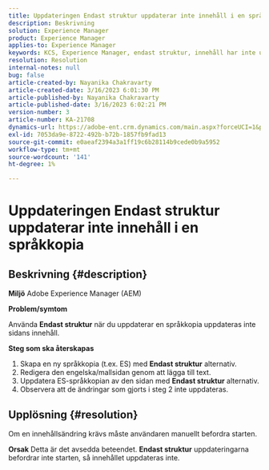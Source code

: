 ```yaml
---
title: Uppdateringen Endast struktur uppdaterar inte innehåll i en språkkopia
description: Beskrivning
solution: Experience Manager
product: Experience Manager
applies-to: Experience Manager
keywords: KCS, Experience Manager, endast struktur, innehåll har inte uppdaterats i språkversionen
resolution: Resolution
internal-notes: null
bug: false
article-created-by: Nayanika Chakravarty
article-created-date: 3/16/2023 6:01:30 PM
article-published-by: Nayanika Chakravarty
article-published-date: 3/16/2023 6:02:21 PM
version-number: 3
article-number: KA-21708
dynamics-url: https://adobe-ent.crm.dynamics.com/main.aspx?forceUCI=1&pagetype=entityrecord&etn=knowledgearticle&id=03c95092-24c4-ed11-83ff-6045bd006793
exl-id: 7053da9e-8722-492b-b72b-1857fb9fad13
source-git-commit: e0aeaf2394a3a1ff19c6b28114b9cede0b9a5952
workflow-type: tm+mt
source-wordcount: '141'
ht-degree: 1%

---
```


# Uppdateringen Endast struktur uppdaterar inte innehåll i en språkkopia

## Beskrivning {#description}

<b>Miljö</b>
Adobe Experience Manager (AEM)

<b>Problem/symtom</b>

Använda <b>Endast struktur</b> när du uppdaterar en språkkopia uppdateras inte sidans innehåll.

<b>Steg som ska återskapas</b>

1. Skapa en ny språkkopia (t.ex. ES) med <b>Endast struktur</b> alternativ.
2. Redigera den engelska/mallsidan genom att lägga till text.
3. Uppdatera ES-språkkopian av den sidan med <b>Endast struktur</b> alternativ.
4. Observera att de ändringar som gjorts i steg 2 inte uppdateras.



## Upplösning {#resolution}


Om en innehållsändring krävs måste användaren manuellt befordra starten.


<b>Orsak</b>
Detta är det avsedda beteendet. <b>Endast struktur</b> uppdateringarna befordrar inte starten, så innehållet uppdateras inte.
